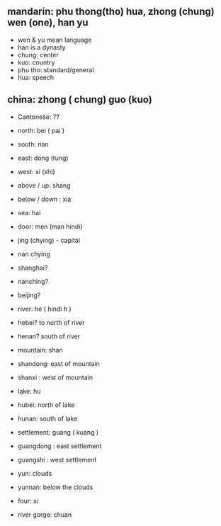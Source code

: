 
## mandarin: phu thong(tho) hua, zhong (chung) wen (one), han yu
* wen & yu mean language 
* han is a dynasty
* chung: center
* kuo: country
* phu tho: standard/general
* hua: speech
## china: zhong ( chung) guo (kuo)

* Cantonese: ??

* north: bei ( pai ) 
* south: nan
* east: dong (tung)
* west: xi (shi)

* above / up: shang
* below / down : xia
* sea: hai
* door: men (man hindi)

* jing (chying) - capital
* nan chying 

* shanghai? 
* nanching?
* beijing?

* river: he ( hindi h )
* hebei? to north of river
* henan?  south of river

* mountain: shan
* shandong: east of mountain
* shanxi : west of mountain

* lake: hu
* hubei: north of lake
* hunan: south of lake

* settlement: guang ( kuang )
* guangdong : east settlement
* guangshi : west settlement

* yun: clouds
* yunnan: below the clouds
* four: si
* river gorge: chuan



